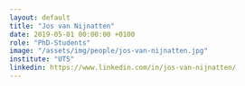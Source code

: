 ```yaml
---
layout: default
title: "Jos van Nijnatten"
date: 2019-05-01 00:00:00 +0100
role: "PhD-Students"
image: "/assets/img/people/jos-van-nijnatten.jpg"
institute: "UTS"
linkedin: https://www.linkedin.com/in/jos-van-nijnatten/
---
```

